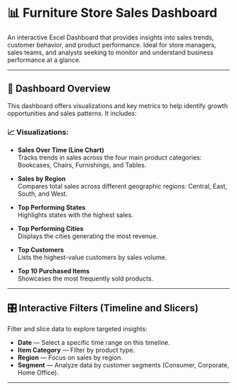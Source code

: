 # 📊 Furniture Store Sales Dashboard

An interactive Excel Dashboard that provides insights into sales trends, customer behavior, and product performance. Ideal for store managers, sales teams, and analysts seeking to monitor and understand business performance at a glance.

---

## 🧾 Dashboard Overview

This dashboard offers visualizations and key metrics to help identify growth opportunities and sales patterns. It includes:

### 📈 Visualizations:

- **Sales Over Time (Line Chart)**  
  Tracks trends in sales across the four main product categories: Bookcases, Chairs, Furnishings, and Tables.

- **Sales by Region**  
  Compares total sales across different geographic regions: Central, East, South, and West.

- **Top Performing States**  
  Highlights states with the highest sales.

- **Top Performing Cities**  
  Displays the cities generating the most revenue.

- **Top Customers**  
  Lists the highest-value customers by sales volume.

- **Top 10 Purchased Items**  
  Showcases the most frequently sold products.

---

## 🎛️ Interactive Filters (Timeline and Slicers)

Filter and slice data to explore targeted insights:

- **Date** — Select a specific time range on this timeline.
- **Item Category** — Filter by product type.
- **Region** — Focus on sales by region.
- **Segment** — Analyze data by customer segments (Consumer, Corporate, Home Office).

---

